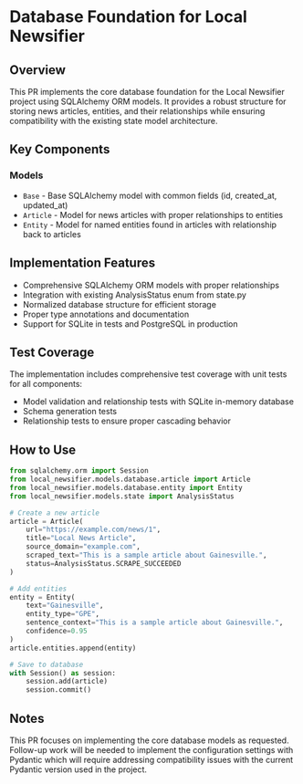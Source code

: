 # Database Foundation for Local Newsifier

## Overview
This PR implements the core database foundation for the Local Newsifier project using SQLAlchemy ORM models. It provides a robust structure for storing news articles, entities, and their relationships while ensuring compatibility with the existing state model architecture.

## Key Components

### Models
- `Base` - Base SQLAlchemy model with common fields (id, created_at, updated_at)
- `Article` - Model for news articles with proper relationships to entities
- `Entity` - Model for named entities found in articles with relationship back to articles

## Implementation Features
- Comprehensive SQLAlchemy ORM models with proper relationships
- Integration with existing AnalysisStatus enum from state.py
- Normalized database structure for efficient storage
- Proper type annotations and documentation
- Support for SQLite in tests and PostgreSQL in production

## Test Coverage
The implementation includes comprehensive test coverage with unit tests for all components:
- Model validation and relationship tests with SQLite in-memory database
- Schema generation tests
- Relationship tests to ensure proper cascading behavior

## How to Use
```python
from sqlalchemy.orm import Session
from local_newsifier.models.database.article import Article
from local_newsifier.models.database.entity import Entity
from local_newsifier.models.state import AnalysisStatus

# Create a new article
article = Article(
    url="https://example.com/news/1",
    title="Local News Article",
    source_domain="example.com",
    scraped_text="This is a sample article about Gainesville.",
    status=AnalysisStatus.SCRAPE_SUCCEEDED
)

# Add entities
entity = Entity(
    text="Gainesville",
    entity_type="GPE",
    sentence_context="This is a sample article about Gainesville.",
    confidence=0.95
)
article.entities.append(entity)

# Save to database
with Session() as session:
    session.add(article)
    session.commit()
```

## Notes
This PR focuses on implementing the core database models as requested. Follow-up work will be needed to implement the configuration settings with Pydantic which will require addressing compatibility issues with the current Pydantic version used in the project.